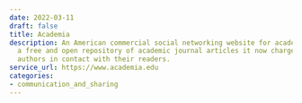 ```yaml
---
date: 2022-03-11
draft: false
title: Academia
description: An American commercial social networking website for academics. Originally
  a free and open repository of academic journal articles it now charges fees to put
  authors in contact with their readers.
service_url: https://www.academia.edu
categories:
- communication_and_sharing
---
```



